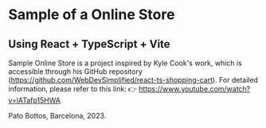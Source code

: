 # Sample of a Online Store

## Using React + TypeScript + Vite

Sample Online Store is a project inspired by Kyle Cook's work, which is accessible through his GitHub repository (https://github.com/WebDevSimplified/react-ts-shopping-cart). For detailed information, please refer to this link:
👉 https://www.youtube.com/watch?v=lATafp15HWA

Pato Bottos, Barcelona, 2023.
